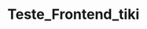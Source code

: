 # Teste_Frontend_tiki

<!-- Apenas um "npm install" -->
<!-- Projeto roda com "cd frontend", "npm run dev" -->